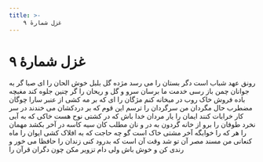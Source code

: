 ```yaml
---
title: >-
    غزل شمارهٔ ۹
---
```

# غزل شمارهٔ ۹

رونق عهد شباب است دگر بستان را
می رسد مژده گل بلبل خوش الحان را
ای صبا گر به جوانان چمن باز رسی
خدمت ما برسان سرو و گل و ریحان را
گر چنین جلوه کند مغبچه باده فروش
خاک روب در میخانه کنم مژگان را
ای که بر مه کشی از عنبر سارا چوگان
مضطرب حال مگردان من سرگردان را
ترسم این قوم که بر دردکشان می خندند
در سر کار خرابات کنند ایمان را
یار مردان خدا باش که در کشتی نوح
هست خاکی که به آبی نخرد طوفان را
برو از خانه گردون به در و نان مطلب
کان سیه کاسه در آخر بکشد مهمان را
هر که را خوابگه آخر مشتی خاک است
گو چه حاجت که به افلاک کشی ایوان را
ماه کنعانی من مسند مصر آن تو شد
وقت آن است که بدرود کنی زندان را
حافظا می خور و رندی کن و خوش باش ولی
دام تزویر مکن چون دگران قرآن را
